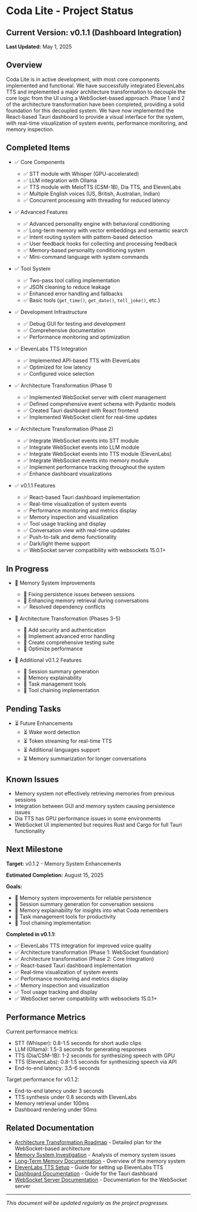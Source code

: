 # Coda Lite - Project Status

## Current Version: v0.1.1 (Dashboard Integration)

**Last Updated:** May 1, 2025

## Overview

Coda Lite is in active development, with most core components implemented and functional. We have successfully integrated ElevenLabs TTS and implemented a major architecture transformation to decouple the core logic from the UI using a WebSocket-based approach. Phase 1 and 2 of the architecture transformation have been completed, providing a solid foundation for this decoupled system. We have now implemented the React-based Tauri dashboard to provide a visual interface for the system, with real-time visualization of system events, performance monitoring, and memory inspection.

## Completed Items

- ✅ Core Components
  - ✅ STT module with Whisper (GPU-accelerated)
  - ✅ LLM integration with Ollama
  - ✅ TTS module with MeloTTS (CSM-1B), Dia TTS, and ElevenLabs
  - ✅ Multiple English voices (US, British, Australian, Indian)
  - ✅ Concurrent processing with threading for reduced latency

- ✅ Advanced Features
  - ✅ Advanced personality engine with behavioral conditioning
  - ✅ Long-term memory with vector embeddings and semantic search
  - ✅ Intent routing system with pattern-based detection
  - ✅ User feedback hooks for collecting and processing feedback
  - ✅ Memory-based personality conditioning system
  - ✅ Mini-command language with system commands

- ✅ Tool System
  - ✅ Two-pass tool calling implementation
  - ✅ JSON cleaning to reduce leakage
  - ✅ Enhanced error handling and fallbacks
  - ✅ Basic tools (`get_time()`, `get_date()`, `tell_joke()`, etc.)

- ✅ Development Infrastructure
  - ✅ Debug GUI for testing and development
  - ✅ Comprehensive documentation
  - ✅ Performance monitoring and optimization

- ✅ ElevenLabs TTS Integration
  - ✅ Implemented API-based TTS with ElevenLabs
  - ✅ Optimized for low latency
  - ✅ Configured voice selection

- ✅ Architecture Transformation (Phase 1)
  - ✅ Implemented WebSocket server with client management
  - ✅ Defined comprehensive event schema with Pydantic models
  - ✅ Created Tauri dashboard with React frontend
  - ✅ Implemented WebSocket client for real-time updates

- ✅ Architecture Transformation (Phase 2)
  - ✅ Integrate WebSocket events into STT module
  - ✅ Integrate WebSocket events into LLM module
  - ✅ Integrate WebSocket events into TTS module (ElevenLabs)
  - ✅ Integrate WebSocket events into memory module
  - ✅ Implement performance tracking throughout the system
  - ✅ Enhance dashboard visualizations

- ✅ v0.1.1 Features
  - ✅ React-based Tauri dashboard implementation
  - ✅ Real-time visualization of system events
  - ✅ Performance monitoring and metrics display
  - ✅ Memory inspection and visualization
  - ✅ Tool usage tracking and display
  - ✅ Conversation view with real-time updates
  - ✅ Push-to-talk and demo functionality
  - ✅ Dark/light theme support
  - ✅ WebSocket server compatibility with websockets 15.0.1+

## In Progress

- 🔄 Memory System Improvements
  - 🔄 Fixing persistence issues between sessions
  - 🔄 Enhancing memory retrieval during conversations
  - ✅ Resolved dependency conflicts

- 🔄 Architecture Transformation (Phases 3-5)
  - 🔄 Add security and authentication
  - 🔄 Implement advanced error handling
  - 🔄 Create comprehensive testing suite
  - 🔄 Optimize performance

- 🔄 Additional v0.1.2 Features
  - 🔄 Session summary generation
  - 🔄 Memory explainability
  - 🔄 Task management tools
  - 🔄 Tool chaining implementation

## Pending Tasks

- ⏳ Future Enhancements
  - ⏳ Wake word detection
  - ⏳ Token streaming for real-time TTS
  - ⏳ Additional languages support
  - ⏳ Memory summarization for longer conversations

## Known Issues

- Memory system not effectively retrieving memories from previous sessions
- Integration between GUI and memory system causing persistence issues
- Dia TTS has GPU performance issues in some environments
- WebSocket UI implemented but requires Rust and Cargo for full Tauri functionality

## Next Milestone

**Target:** v0.1.2 - Memory System Enhancements

**Estimated Completion:** August 15, 2025

**Goals:**

- 🔄 Memory system improvements for reliable persistence
- 🔄 Session summary generation for conversation sessions
- 🔄 Memory explainability for insights into what Coda remembers
- 🔄 Task management tools for productivity
- 🔄 Tool chaining implementation

**Completed in v0.1.1:**

- ✅ ElevenLabs TTS integration for improved voice quality
- ✅ Architecture transformation (Phase 1: WebSocket foundation)
- ✅ Architecture transformation (Phase 2: Core Integration)
- ✅ React-based Tauri dashboard implementation
- ✅ Real-time visualization of system events
- ✅ Performance monitoring and metrics display
- ✅ Memory inspection and visualization
- ✅ Tool usage tracking and display
- ✅ WebSocket server compatibility with websockets 15.0.1+

## Performance Metrics

Current performance metrics:

- STT (Whisper): 0.8-1.5 seconds for short audio clips
- LLM (Ollama): 1.5-3 seconds for generating responses
- TTS (Dia/CSM-1B): 1-2 seconds for synthesizing speech with GPU
- TTS (ElevenLabs): 0.8-1.5 seconds for synthesizing speech via API
- End-to-end latency: 3.5-6 seconds

Target performance for v0.1.2:

- End-to-end latency under 3 seconds
- TTS synthesis under 0.8 seconds with ElevenLabs
- Memory retrieval under 100ms
- Dashboard rendering under 50ms

## Related Documentation

- [Architecture Transformation Roadmap](ARCHITECTURE_ROADMAP.md) - Detailed plan for the WebSocket-based architecture
- [Memory System Investigation](MEMORY_SYSTEM_INVESTIGATION.md) - Analysis of memory system issues
- [Long-Term Memory Documentation](LONG_TERM_MEMORY.md) - Overview of the memory system
- [ElevenLabs TTS Setup](elevenlabs_tts_setup.md) - Guide for setting up ElevenLabs TTS
- [Dashboard Documentation](dashboard_documentation.md) - Guide for the Tauri dashboard
- [WebSocket Server Documentation](websocket_server.md) - Documentation for the WebSocket server

---

*This document will be updated regularly as the project progresses.*
